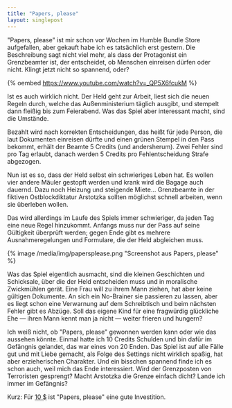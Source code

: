 ```yaml
---
title: "Papers, please"
layout: singlepost
---
```


"Papers, please" ist mir schon vor Wochen im Humble Bundle Store aufgefallen, aber gekauft habe ich es tatsächlich erst gestern. Die Beschreibung sagt nicht viel mehr, als dass der Protagonist ein Grenzbeamter ist, der entscheidet, ob Menschen einreisen dürfen oder nicht. Klingt jetzt nicht so spannend, oder?

{% oembed https://www.youtube.com/watch?v=_QP5X6fcukM %}

Ist es auch wirklich nicht. Der Held geht zur Arbeit, liest sich die neuen Regeln durch, welche das Außenministerium täglich ausgibt, und stempelt dann fleißig bis zum Feierabend. Was das Spiel aber interessant macht, sind die Umstände.

Bezahlt wird nach korrekten Entscheidungen, das heißt für jede Person, die laut Dokumenten einreisen dürfte und einen grünen Stempel in den Pass bekommt, erhält der Beamte 5 Credits (und andersherum). Zwei Fehler sind pro Tag erlaubt, danach werden 5 Credits pro Fehlentscheidung Strafe abgezogen.

Nun ist es so, dass der Held selbst ein schwieriges Leben hat. Es wollen vier andere Mäuler gestopft werden und krank wird die Bagage auch dauernd. Dazu noch Heizung und steigende Miete… Grenzbeamte in der fiktiven Ostblockdiktatur Arstotzka sollten möglichst schnell arbeiten, wenn sie überleben wollen.

Das wird allerdings im Laufe des Spiels immer schwieriger, da jeden Tag eine neue Regel hinzukommt. Anfangs muss nur der Pass auf seine Gültigkeit überprüft werden; gegen Ende gibt es mehrere Ausnahmeregelungen und Formulare, die der Held abgleichen muss.

{% image /media/img/papersplease.png "Screenshot aus Papers, please" %}

Was das Spiel eigentlich ausmacht, sind die kleinen Geschichten und Schicksale, über die der Held entscheiden muss und in moralische Zwickmühlen gerät. Eine Frau will zu ihrem Mann ziehen, hat aber keine gültigen Dokumente. An sich ein No-Brainer sie passieren zu lassen, aber es liegt schon eine Verwarnung auf dem Schreibtisch und beim nächsten Fehler gibt es Abzüge. Soll das eigene Kind für eine fragwürdig glückliche Ehe — ihren Mann kennt man ja nicht — weiter frieren und hungern?

Ich weiß nicht, ob "Papers, please" gewonnen werden kann oder wie das aussehen könnte. Einmal hatte ich 10 Credits Schulden und bin dafür im Gefängnis gelandet, das war eines von 20 Enden. Das Spiel ist auf alle Fälle gut und mit Liebe gemacht, als Folge des Settings nicht wirklich spaßig, hat aber erzieherischen Charakter. Und ein bisschen spannend finde ich es schon auch, weil mich das Ende interessiert. Wird der Grenzposten von Terroristen gesprengt? Macht Arstotzka die Grenze einfach dicht? Lande ich immer im Gefängnis?

Kurz: Für [10 $](https://www.humblebundle.com/store/p/papersplease_storefront) ist "Papers, please" eine gute Investition.